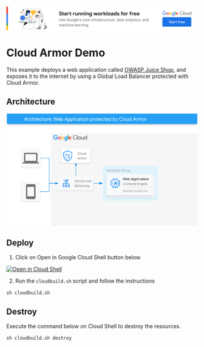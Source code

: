 [![banner](../banner.png)](https://cloud.google.com/?utm_source=github&utm_medium=referral&utm_campaign=GCP&utm_content=packages_repository_banner)


# Cloud Armor Demo

This example deploys a web application called [OWASP Juice Shop](https://owasp.org/www-project-juice-shop/), and exposes it to the internet by using a Global Load Balancer protected with Cloud Armor.


## Architecture
![architecture](architecture.png)

## Deploy

1. Click on Open in Google Cloud Shell button below.
<a href="https://ssh.cloud.google.com/cloudshell/editor?cloudshell_git_repo=https://github.com/GoogleCloudPlatform/click-to-deploy-solutions&cloudshell_workspace=cloud-armor-demo" target="_new">
    <img alt="Open in Cloud Shell" src="https://gstatic.com/cloudssh/images/open-btn.svg">
</a>

2. Run the `cloudbuild.sh` script and follow the instructions
```
sh cloudbuild.sh
```

## Destroy
Execute the command below on Cloud Shell to destroy the resources.
```
sh cloudbuild.sh destroy
```
